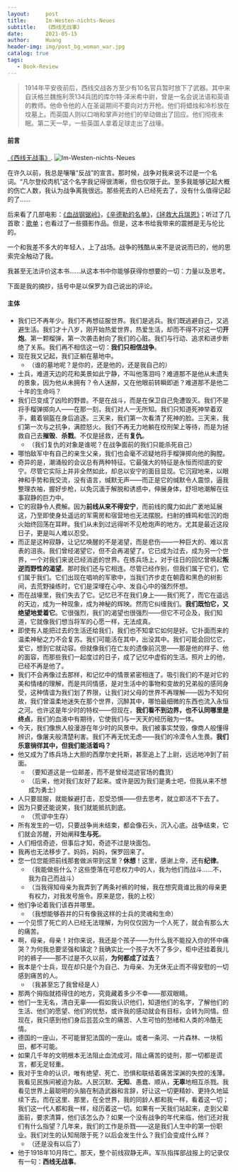 ```yaml
---
layout:     post
title:      Im-Westen-nichts-Neues
subtitle:   《西线无战事》
date:       2021-05-15
author:     Huang
header-img: img/post_bg_woman_war.jpg
catalog: true
tags:
   - Book-Review
---
```


> 1914年平安夜前后，西线交战各方至少有10名官兵暂时放下了武器。其中来自沃格兰魏施利茨134兵团的库尔特·泽米希中尉，曾是一名会说法语和英语的教师。他命令他的人在圣诞期间不要向对方开枪。他们将蜡烛和冷杉放在坟墓上。而英国人则以口哨和掌声对他们的举动做出了回应。他们彻夜未眠。第二天一早，一些英国人拿着足球走出了战壕。

#### 前言

[《西线无战事》](https://book.douban.com/subject/35272817/).
![Im-Westen-nichts-Neues](https://huang-feiyu.github.io/img/Im-Westen-nichts-Neues.jpg)

在许久以前，我总是嚷嚷“反战”的宣言。那时候，战争对我来说不过是一个名词。“凡尔登绞肉机”这个名字我记得很清晰，但也仅限于此。至多我能够记起大概的伤亡人数，我认为战争离我很远。那些死去的人已经死去了，没有什么值得记起的了……

后来看了几部电影：[《血战钢锯岭》](https://movie.douban.com/subject/26325320/)，[《辛德勒的名单》](https://movie.douban.com/subject/1295124/)，[《拯救大兵瑞恩》](https://movie.douban.com/subject/1292849/)；听过了几首歌：[歌单](https://y.qq.com/n/ryqq/playlist/2066526261)；也看过了一些摄影作品。但是，这本书给我带来的震撼是无与伦比的。

一个和我差不多大的年轻人，上了战场。战争的残酷从来不是说说而已的，他的思索完全触动了我。

我甚至无法评价这本书……从这本书中你能够获得你想要的一切：力量以及思考。

下面是我的摘抄，括号中是以保罗为自己说出的评论。

#### 主体


* 我们已不再年少。我们不再想征服世界。我们是逃兵。我们既逃避自己，又逃避生活。我们才十八岁，刚开始热爱世界，热爱生活，却而不得不对这一切**开炮**。第一颗榴弹，第一次袭击射向了我们的心脏。我们与行动、追求和进步断绝了关系。我们再不相信这一切：**我们只相信战争**。
* 现在我又记起，我们正躺在墓地中。
  * （谁的墓地呢？是你的，还是他的，还是我自己的）
* 士兵，难道天边的花和美景如此宁静，不叫他落泪吗？难道那不是他从未遗失的景象，因为他从未拥有？令人迷醉，又在他眼前转瞬即逝？难道那不是他二十年的生命吗？
* 我们已变成了凶险的野兽。不是在战斗，而是在保卫自己免遭毁灭。我们不是将手榴弹掷向人——在那一刻，我们对人一无所知。我们只知道死神举着双手，戴着钢盔在身后追逐。三天来，我们第一次看清了死神的脸。三天来，我们第一次与之抗争，满腔怒火。我们不再无力地躺在绞刑架上等待，而是为拯救自己去**摧毁**、**杀戮**。不仅是拯救，还有**复仇**。   
  * （我们复仇的对象是谁呢？在战争面前的我们只能杀死自己）
* 哪怕敌军中有自己的亲生父亲，我们也会毫不迟疑地将手榴弹掷向他的胸膛。
* 奇异的是，潮涌般的会议总有两种特征。它最强大的特征是永恒而彻底的安宁。尽管它实际上并非全然如此，却总以安宁的面目显现。它沉寂地来，以眼神和手势和我交流，没有语言，缄默无声——而正是它的缄默令人震惊，逼我整理衣袖，握好步枪，以免沉湎于解脱和诱惑中，伸展身体，舒坦地潮解在往事寂静的巨力中。
* 它的寂静令人费解。因为**前线从来不得安宁**，而前线的魔力如此广袤地延展这，乃至即使身处遥远的军需房和宿营地也无法摆脱。扫射的蜂鸣和低沉的炮火始终回荡在耳畔。我们从未到过远得听不见枪炮声的地方。尤其是最近这段日子，更是叫人难以忍受。
* 而正是这种寂静，让记忆唤醒的不是渴望，而是悲伤——一种巨大的、难以言表的沮丧。我们曾经渴望它，但不会再渴望了。它已成为过去，成为另一个世界，一个对我们来说已经消逝的世界。在练兵场上，对于往日的回忆曾唤起**叛逆而野性的渴望**。那时我们还与它相连。尽管已经作别，但我们属于它们，它们属于我们。它们出现在唱响的军歌中，当我们齐步走在朝霞和黑色的树影间，去荒野操练时，它们是深埋在心中、发自心中的强烈怀想。
* 而在战壕里，我们失去了它。记忆已不在我们身上——我们死了，而它在遥远的天边，成为一种现象，成为神秘的辉映。然而它纠缠我们。**我们既怕它，又绝望地爱着它**。它很强烈，我们的渴望也很强烈——但它不可企及，我们知道，它就像我们想当将军的心愿一样，无法成真。
* 即使有人能把过去的生活还给我们，我们也不知拿它如何是好。它扑面而来的温柔神秘之力不会复苏。我们可能活在其中，出没其中。我们可能会回忆它，爱它，想到它就动容。但就像我们在亡友的遗像前沉思——那是他的样子、他的面容，而那些我们一起度过的日子，成了记忆中虚假的生活。照片上的他，已经不再是他了。
* 我们不会再像过去那样，和记忆中的情景紧密相连了。吸引我们的不是对它的美和情绪的理解，而是共同情感，是对生活中的事物和变故的兄弟般的感同身受，这种情谊为我们划了界限，让我们对父母的世界不再理解——因为不知何故，我们曾温柔地迷失在那个世界，沉醉其中，哪怕最细微的东西也流入永恒之河。也许这是年少时的特权——但现在，**我们看不到边界，也不认同哪里是终点**，我们的血液中有期待，它使我们与一天天的经历融为一体。
* 今天，我们像旅人般漫游在年少时的风景中。我们被事实焚毁，像商人般懂得辨识，像屠夫般清楚利害。我们不再无忧无虑——我们的冷漠令人生畏。**我们乐意徜徉其中，但我们能活着吗？**
* 他又成为了练兵场上大胆的西摩尔史托斯，甚至追上了上尉，远远地冲到了前面。
  * （要知道这是一位邮差，而不是曾经混迹官场的蠢货）
  * （后来，他对我们友好了起来。或许是因为我们是勇士吧，但我从来不想成为勇士）
* 人只要屈服，就能躲避打击，忍受恐惧——但去思考，就立即活不下去了。
* 因为只要还能说笑，我们就能抵抗到底。
  * （荒谬中生存）
* 所有发生的一切，只要战争尚未结束，都会像石头，沉入心底。战争结束，它们就会苏醒，开始阐释**生与死**。
* 人们相信奇迹，但事后才知，奇迹不过是块面包。
* 我再也无法移步了。妈妈，妈妈，保罗回来了。
* 您一位您能把前线那套做派带到这里？**休想**！这里，感谢上帝，还有**纪律**。
  * （我能做些什么？这些堕落在可悲权力中的人，我为他们而战斗……不，我为自己而战斗）
  * （当我得知母亲为我弄到了两条衬裤的时候，我在想究竟谁比我的母亲更有权力，对我发号施令。原来是您，我的上校）
* 他们争论着我们该吞并哪里。
  * （我想能够吞并的只有像我这样的士兵的灵魂和生命）
* 一个见惯了死亡的人已经无法理解，为何仅仅因为一个人死了，就会有那么大的痛苦。
* 啊，母亲，母亲！对你来说，我还是个孩子——为什么我不能投入你的怀中痛哭？为何我总要坚强和镇定？我确实比一个孩子大不了多少，柜中还挂着我儿时的裤子——那不过是不久以前，**为何都成了过去**？
* 我本是个士兵，现在却只是个为自己、为母亲、为无休无止而不得安慰的一切感到痛苦的人。
  * （我甚至忘了我曾经是人）
* 那两个拇指就捂得住的地方，究竟藏着多少不幸——那双眼睛。
* 他们一生无名，清白无辜——假如我认识他们，知道他们的名字，了解他们的生活、他们的愿望、他们的忧愁，或许我的感动就会有目标，会转为同情。但现在，我只感到他们身后芸芸众生的痛苦、人生可怕的愁绪和人类的冷酷无情。
* 德国的一座山，不可能冒犯法国的一座山。或者一条河、一片森林、一块稻田，都不可能。
* 如果几千年的文明根本无法阻止血流成河，阻止痛苦的徒刑，那一切都是谎言，都无足轻重。
* 我对于生命的认识，唯有绝望、死亡、恐惧和联结着痛苦深渊的失控的浅薄。我看见民族间被迫为敌。人民沉默、**无知**、愚蠢、顺从，**无辜**地相互杀戮。我看见世界上最聪明的头脑在制造武器和言辞，好让这一切更精妙、更持久地延续下去。而在这里、那里，在全世界，我的同龄人都和我一样，看着这一切；我们这一代人都和我一样，经历着这一切。如果有一天我们站起来，走到父辈面前，要求清算，他们该怎么办？如果一个没有战争的年代来临，他们还对我们有什么指望？几年来，我们的工作是杀戮——这是我们人生中的第一份职业。我们对生的认知局限于死？以后会发生什么？我们会变成什么样？
  * （还是没有以后了）
* 他于1918年10月阵亡。那天，整个前线寂静无声。军队指挥部战报上的记录仅有一句：**西线无战事**。
